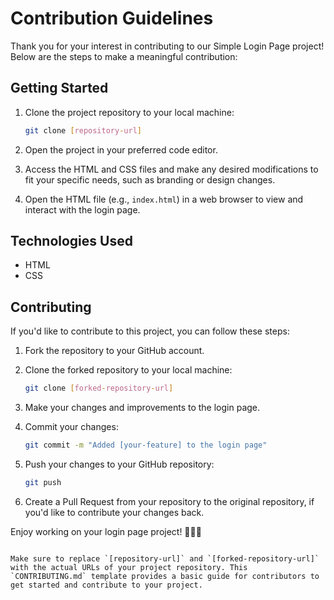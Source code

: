 
# Contribution Guidelines

Thank you for your interest in contributing to our Simple Login Page project! Below are the steps to make a meaningful contribution:

## Getting Started

1. Clone the project repository to your local machine:

   ```bash
   git clone [repository-url]
   ```

2. Open the project in your preferred code editor.

3. Access the HTML and CSS files and make any desired modifications to fit your specific needs, such as branding or design changes.

4. Open the HTML file (e.g., `index.html`) in a web browser to view and interact with the login page.

## Technologies Used

- HTML
- CSS

## Contributing

If you'd like to contribute to this project, you can follow these steps:

1. Fork the repository to your GitHub account.

2. Clone the forked repository to your local machine:

   ```bash
   git clone [forked-repository-url]
   ```

3. Make your changes and improvements to the login page.

4. Commit your changes:

   ```bash
   git commit -m "Added [your-feature] to the login page"
   ```

5. Push your changes to your GitHub repository:

   ```bash
   git push
   ```

6. Create a Pull Request from your repository to the original repository, if you'd like to contribute your changes back.

Enjoy working on your login page project! 👤🔐🌐
```

Make sure to replace `[repository-url]` and `[forked-repository-url]` with the actual URLs of your project repository. This `CONTRIBUTING.md` template provides a basic guide for contributors to get started and contribute to your project.
